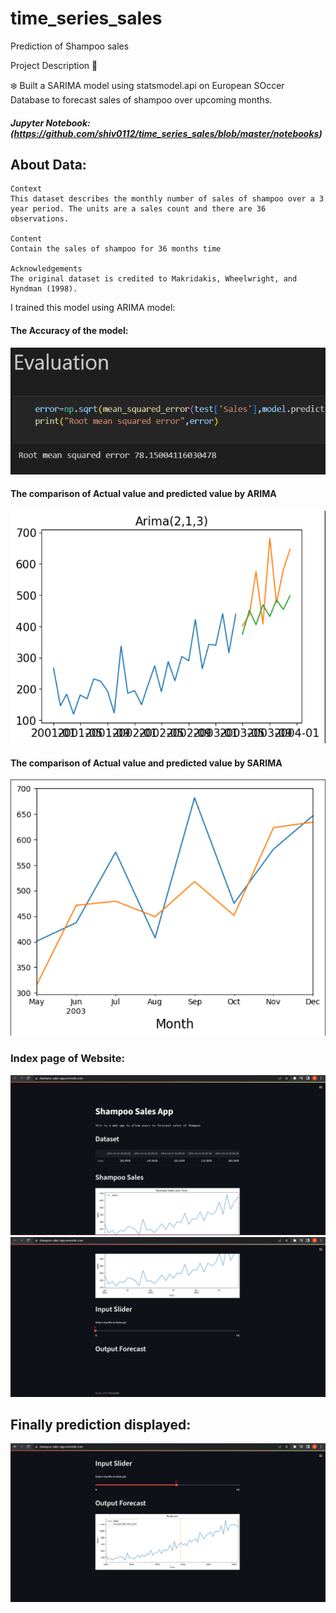# time_series_sales
Prediction of Shampoo sales

Project Description 📄

❄️ Built a SARIMA model using statsmodel.api on European SOccer Database to
forecast sales of shampoo over upcoming months.

##### Jupyter Notebook: (https://github.com/shiv0112/time_series_sales/blob/master/notebooks)

## About Data:

```
Context
This dataset describes the monthly number of sales of shampoo over a 3 year period. The units are a sales count and there are 36 observations.

Content
Contain the sales of shampoo for 36 months time

Acknowledgements
The original dataset is credited to Makridakis, Wheelwright, and Hyndman (1998).
```

I trained this model using ARIMA model:


#### The Accuracy of the model:

![Alt text](https://github.com/shiv0112/time_series_sales/raw/main/screenshots/accuracy.png)

#### The comparison of Actual value and predicted value by ARIMA

![Alt text](https://github.com/shiv0112/time_series_sales/raw/main/screenshots/1.png)


#### The comparison of Actual value and predicted value by SARIMA

![Alt text](https://github.com/shiv0112/time_series_sales/raw/main/screenshots/2.png)

### Index page of Website:

![Alt text](https://github.com/shiv0112/time_series_sales/raw/main/screenshots/3.png)
![Alt text](https://github.com/shiv0112/time_series_sales/raw/main/screenshots/4.png)

## Finally prediction displayed:

![Alt text](https://github.com/shiv0112/time_series_sales/raw/main/screenshots/output.png)